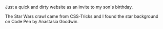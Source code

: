 Just a quick and dirty website as an invite to my son's birthday. 

The Star Wars crawl came from CSS-Tricks and I found the star background on Code Pen by Anastasia Goodwin.